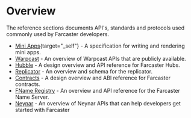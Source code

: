 # Overview

The reference sections documents API's, standards and protocols used commonly used by Farcaster developers.

- [Mini Apps](https://miniapps.farcaster.xyz){target="\_self"} - A specification for writing and rendering mini apps.
- [Warpcast](/reference/warpcast/api) - An overview of Warpcast APIs that are publicly available.
- [Hubble](/reference/hubble/architecture) - A design overview and API reference for Farcaster Hubs.
- [Replicator](/reference/replicator/schema) - An overview and schema for the replicator.
- [Contracts](/reference/contracts/index) - A design overview and ABI reference for Farcaster contracts.
- [FName Registry](/reference/fname/api) - An overview and API reference for the Farcaster Name Server.
- [Neynar](/reference/third-party/neynar/index) - An overview of Neynar APIs that can help developers get started with Farcaster
